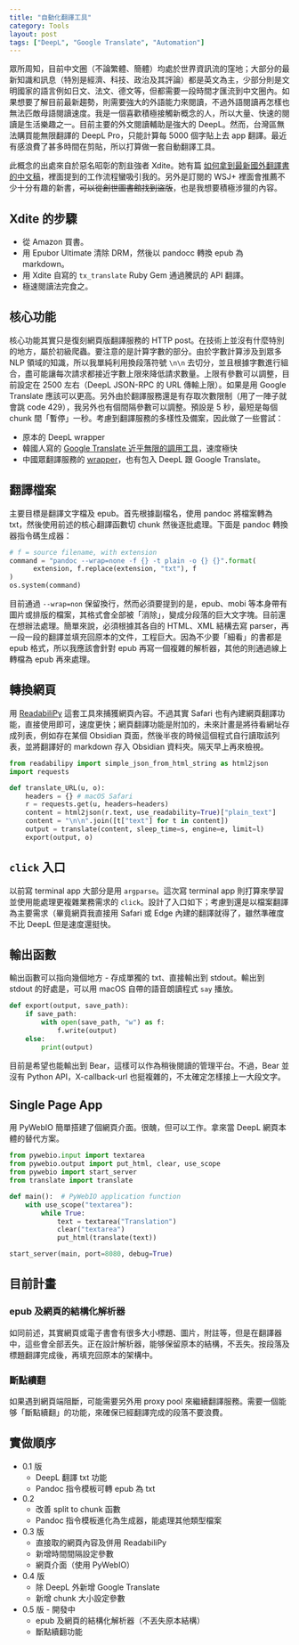 ```yaml
---
title: "自動化翻譯工具"
category: Tools
layout: post
tags: ["DeepL", "Google Translate", "Automation"]
---
```


眾所周知，目前中文圈（不論繁體、簡體）均處於世界資訊流的窪地；大部分的最新知識和訊息（特別是經濟、科技、政治及其評論）都是英文為主，少部分則是文明國家的語言例如日文、法文、德文等，但都需要一段時間才匯流到中文圈內。如果想要了解目前最新趨勢，則需要強大的外語能力來閱讀，不過外語閱讀再怎樣也無法匹敵母語閱讀速度。我是一個喜歡積極接觸新概念的人，所以大量、快速的閱讀是生活樂趣之一。目前主要的外文閱讀輔助是強大的 DeepL。然而，台灣區無法購買能無限翻譯的 DeepL Pro，只能計算每 5000 個字貼上去 app 翻譯。最近有感浪費了甚多時間在剪貼，所以打算做一套自動翻譯工具。

此概念的出處來自於惡名昭彰的割韭強者 Xdite。她有篇 [如何拿到最新國外翻譯書的中文稿](http://xdite-goodie.logdown.com/posts/7858181-how-to-get-the-chinese-translation)，裡面提到的工作流程蠻吸引我的。另外是訂閱的 WSJ+ 裡面會推薦不少十分有趣的新書，<del>可以從創世圖書館找到盜版</del>，也是我想要積極涉獵的內容。

## Xdite 的步驟

- 從 Amazon 買書。
- 用 Epubor Ultimate 清除 DRM，然後以 pandocc 轉換 epub 為 markdown。
- 用 Xdite 自寫的 `tx_translate` Ruby Gem 通過騰訊的 API 翻譯。
- 極速閱讀法完食之。

## 核心功能

核心功能其實只是復刻網頁版翻譯服務的 HTTP post。在技術上並沒有什麼特別的地方，屬於初級爬蟲。要注意的是計算字數的部分。由於字數計算涉及到眾多 NLP 領域的知識，所以我單純利用換段落符號 `\n\n` 去切分，並且根據字數進行組合，盡可能讓每次請求都接近字數上限來降低請求數量。上限有參數可以調整，目前設定在 2500 左右（DeepL JSON-RPC 的 URL 傳輸上限）。如果是用 Google Translate 應該可以更高。另外由於翻譯服務還是有存取次數限制（用了一陣子就會跳 code 429），我另外也有個間隔參數可以調整。預設是 5 秒，最短是每個 chunk 間「暫停」一秒。考慮到翻譯服務的多樣性及備案，因此做了一些嘗試：

- 原本的 DeepL wrapper
- 韓國人寫的 [Google Translate 近乎無限的調用工具](https://pypi.org/project/googletrans/)，速度極快
- 中國眾翻譯服務的 [wrapper](https://pypi.org/project/translators/)，也有包入 DeepL 跟 Google Translate。

## 翻譯檔案

主要目標是翻譯文字檔及 epub。首先根據副檔名，使用 pandoc 將檔案轉為 txt，然後使用前述的核心翻譯函數切 chunk 然後逐批處理。下面是 pandoc 轉換器指令碼生成器：

```python
# f = source filename, with extension
command = "pandoc --wrap=none -f {} -t plain -o {} {}".format(
      extension, f.replace(extension, "txt"), f
)
os.system(command)
```

目前通過 `--wrap=non` 保留換行，然而必須要提到的是，epub、mobi 等本身帶有圖片或排版的檔案，其格式會全部被「消除」，變成分段落的巨大文字塊。目前還在想辦法處理。簡單來說，必須根據其各自的 HTML、XML 結構去寫 parser，再一段一段的翻譯並填充回原本的文件，工程巨大。因為不少要「細看」的書都是 epub 格式，所以我應該會針對 epub 再寫一個複雜的解析器，其他的則通過線上轉檔為 epub 再來處理。

## 轉換網頁

用 [ReadabiliPy](https://github.com/alan-turing-institute/ReadabiliPy) 這套工具來捕獲網頁內容。不過其實 Safari 也有內建網頁翻譯功能，直接使用即可，速度更快；網頁翻譯功能是附加的，未來計畫是將待看網址存成列表，例如存在某個 Obsidian 頁面，然後半夜的時候這個程式自行讀取該列表，並將翻譯好的 markdown 存入 Obsidian 資料夾。隔天早上再來檢視。

```python
from readabilipy import simple_json_from_html_string as html2json
import requests

def translate_URL(u, o):
    headers = {} # macOS Safari
    r = requests.get(u, headers=headers)
    content = html2json(r.text, use_readability=True)["plain_text"]
    content = "\n\n".join([t["text"] for t in content])
    output = translate(content, sleep_time=s, engine=e, limit=l)
    export(output, o)
```

## `click` 入口

以前寫 terminal app 大部分是用 `argparse`。這次寫 terminal app 則打算來學習並使用能處理更複雜業務需求的 `click`。設計了入口如下；考慮到還是以檔案翻譯為主要需求（畢竟網頁我直接用 Safari 或 Edge 內建的翻譯就得了，雖然準確度不比 DeepL 但是速度還挺快。

## 輸出函數

輸出函數可以指向幾個地方 - 存成單獨的 txt、直接輸出到 stdout。輸出到 stdout 的好處是，可以用 macOS 自帶的語音朗讀程式 `say` 播放。

```python
def export(output, save_path):
    if save_path:
        with open(save_path, "w") as f:
            f.write(output)
    else:
        print(output)
```

目前是希望也能輸出到 Bear，這樣可以作為稍後閱讀的管理平台。不過，Bear 並沒有 Python API，X-callback-url 也挺複雜的，不太確定怎樣接上一大段文字。

## Single Page App

用 PyWebIO 簡單搭建了個網頁介面。很醜，但可以工作。拿來當 DeepL 網頁本體的替代方案。

```python
from pywebio.input import textarea
from pywebio.output import put_html, clear, use_scope
from pywebio import start_server
from translate import translate

def main():  # PyWebIO application function
    with use_scope("textarea"):
        while True:
            text = textarea("Translation")
            clear("textarea")
            put_html(translate(text))

start_server(main, port=8080, debug=True)
```

## 目前計畫

### epub 及網頁的結構化解析器

如同前述，其實網頁或電子書會有很多大小標題、圖片，附註等，但是在翻譯器中，這些會全部丟失。正在設計解析器，能够保留原本的結構，不丟失。按段落及標題翻譯完成後，再填充回原本的架構中。

### 斷點續翻

如果遇到網頁端阻斷，可能需要另外用 proxy pool 來繼續翻譯服務。需要一個能够「斷點續翻」的功能，來確保已經翻譯完成的段落不要浪費。

## 實做順序

- 0.1 版
  - DeepL 翻譯 txt 功能
  - Pandoc 指令模板可轉 epub 為 txt
- 0.2
  - 改善 split to chunk 函數
  - Pandoc 指令模板進化為生成器，能處理其他類型檔案
- 0.3 版
  - 直接取的網頁內容及併用 ReadabiliPy
  - 新增時間間隔設定參數
  - 網頁介面（使用 PyWebIO）
- 0.4 版
  - 除 DeepL 外新增 Google Translate
  - 新增 chunk 大小設定參數
- 0.5 版 - 開發中
  - epub 及網頁的結構化解析器（不丟失原本結構）
  - 斷點續翻功能
